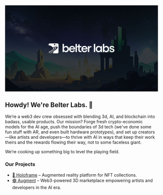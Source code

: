 ![Splash Image](https://raw.githubusercontent.com/Belter-Labs/.github/main/profile/splash-image.jpg)

## Howdy! We're Belter Labs. 👋

We’re a web3 dev crew obsessed with blending 3d, AI, and blockchain into badass, usable products. Our mission? Forge fresh crypto-economic models for the AI age, push the boundaries of 3d tech (we've done some fun stuff with AR, and even built hardware prototypes), and set up creators—like artists and developers—to thrive with AI in ways that keep their work theirs and the rewards flowing their way, not to some faceless giant. 

We’re cooking up something big to level the playing field.

### Our Projects  
- <a href="https://www.holoframe.io/" target="_blank">🌌 Holoframe</a> – Augmented reality platform for NFT collections.  
- <a href="https://tryaugment.io/" target="_blank">🟢 Augment</a> – Web3-powered 3D marketplace empowering artists and developers in the AI era.

